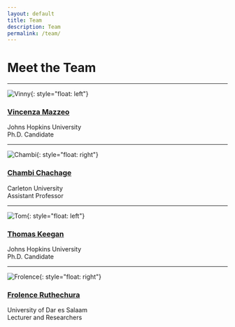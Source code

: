 ```yaml
---
layout: default
title: Team
description: Team
permalink: /team/
---
```

# Meet the Team

---
![Vinny]("../pages/images/vinny.jpeg"){: style="float: left"}
### [Vincenza Mazzeo](../vinny.md)  
Johns Hopkins University  
Ph.D. Candidate

---
![Chambi]("../pages/images/chambi.jpeg"){: style="float: right"}
### [Chambi Chachage](/pages/chambi.md) 
Carleton University  
Assistant Professor 

---
![Tom]("../pages/images/tom.jpeg"){: style="float: left"}
### [Thomas Keegan](../tom.md)  
Johns Hopkins University  
Ph.D. Candidate

---
![Frolence]("../pages/images/frolence.jpeg"){: style="float: right"}
### [Frolence Ruthechura](../frolence.md)  
University of Dar es Salaam  
Lecturer and Researchers
 

